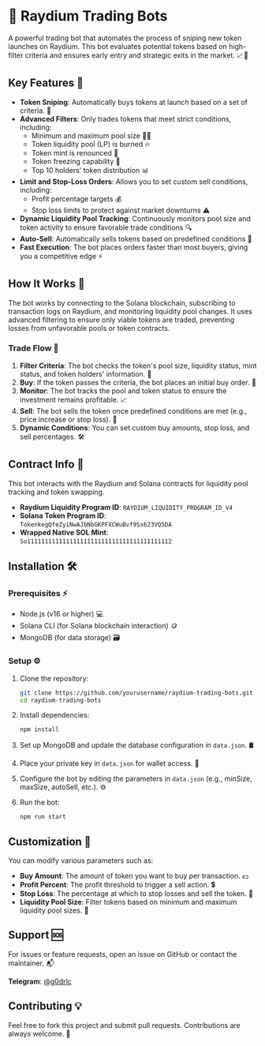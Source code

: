 

# 🚀 Raydium Trading Bots

A powerful trading bot that automates the process of sniping new token launches on Raydium. This bot evaluates potential tokens based on high-filter criteria and ensures early entry and strategic exits in the market. 📈💎

## Key Features 🌟

- **Token Sniping**: Automatically buys tokens at launch based on a set of criteria. 🎯
- **Advanced Filters**: Only trades tokens that meet strict conditions, including:
  - Minimum and maximum pool size 🏊‍♂️
  - Token liquidity pool (LP) is burned 🔥
  - Token mint is renounced 🚫
  - Token freezing capability 🧊
  - Top 10 holders’ token distribution 📊
- **Limit and Stop-Loss Orders**: Allows you to set custom sell conditions, including:
  - Profit percentage targets 💰
  - Stop loss limits to protect against market downturns ⚠️
- **Dynamic Liquidity Pool Tracking**: Continuously monitors pool size and token activity to ensure favorable trade conditions 🔍
- **Auto-Sell**: Automatically sells tokens based on predefined conditions 🔄
- **Fast Execution**: The bot places orders faster than most buyers, giving you a competitive edge ⚡

## How It Works 🔧

The bot works by connecting to the Solana blockchain, subscribing to transaction logs on Raydium, and monitoring liquidity pool changes. It uses advanced filtering to ensure only viable tokens are traded, preventing losses from unfavorable pools or token contracts.

### Trade Flow 🔄

1. **Filter Criteria**: The bot checks the token's pool size, liquidity status, mint status, and token holders' information. 📏
2. **Buy**: If the token passes the criteria, the bot places an initial buy order. 🛒
3. **Monitor**: The bot tracks the pool and token status to ensure the investment remains profitable. 📈
4. **Sell**: The bot sells the token once predefined conditions are met (e.g., price increase or stop loss). 💸
5. **Dynamic Conditions**: You can set custom buy amounts, stop loss, and sell percentages. 🛠️

## Contract Info 📜

This bot interacts with the Raydium and Solana contracts for liquidity pool tracking and token swapping.

- **Raydium Liquidity Program ID**: `RAYDIUM_LIQUIDITY_PROGRAM_ID_V4`
- **Solana Token Program ID**: `TokenkegQfeZyiNwAJbNbGKPFXCWuBvf9Ss623VQ5DA`
- **Wrapped Native SOL Mint**: `So11111111111111111111111111111111111111112`

## Installation 🛠️

### Prerequisites ⚡

- Node.js (v16 or higher) 💻
- Solana CLI (for Solana blockchain interaction) 🪙
- MongoDB (for data storage) 🗃️

### Setup ⚙️

1. Clone the repository:
   ```bash
   git clone https://github.com/yourusername/raydium-trading-bots.git
   cd raydium-trading-bots
   ```

2. Install dependencies:
   ```bash
   npm install
   ```

3. Set up MongoDB and update the database configuration in `data.json`. 🛢️

4. Place your private key in `data.json` for wallet access. 🔑

5. Configure the bot by editing the parameters in `data.json` (e.g., minSize, maxSize, autoSell, etc.). ⚙️

6. Run the bot:
   ```bash
   npm run start
   ```

## Customization 🎨

You can modify various parameters such as:
- **Buy Amount**: The amount of token you want to buy per transaction. 💵
- **Profit Percent**: The profit threshold to trigger a sell action. 💲
- **Stop Loss**: The percentage at which to stop losses and sell the token. 🛑
- **Liquidity Pool Size**: Filter tokens based on minimum and maximum liquidity pool sizes. 📏

## Support 🆘

For issues or feature requests, open an issue on GitHub or contact the maintainer. 📬

**Telegram**: [@g0drlc](https://t.me/g0drlc)

## Contributing 💡

Feel free to fork this project and submit pull requests. Contributions are always welcome. 🤝
